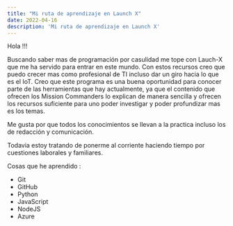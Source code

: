 ```yaml
---
title: "Mi ruta de aprendizaje en Launch X"
date: 2022-04-16
description: 'Mi ruta de aprendizaje en Launch X'
---
```


Hola !!!

Buscando saber mas de programación por casulidad me tope con Lauch-X que me ha servido para entrar en este mundo. 
Con estos recursos creo que puedo crecer mas como profesional de TI incluso dar un giro hacia lo que es el IoT.
Creo que este programa es una buena oportunidad para  conocer parte de las herramientas que hay actualmente, ya que el contenido que ofrecen
los Mission Commanders lo explican de manera sencilla y ofrecen los recursos suficiente para uno poder investigar y poder profundizar mas es los temas.

Me gusta por que todos los conocimientos se llevan a la practica incluso los de redacción y comunicación.

Todavia  estoy tratando de ponerme al corriente haciendo tiempo  por cuestiones laborales y familiares.

Cosas que he aprendido :

- Git
- GitHub
- Python
- JavaScript
- NodeJS
- Azure
